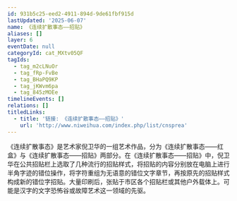 ```yaml
---
id: 931b5c25-eed2-4911-894d-9de61fbf915d
lastUpdated: '2025-06-07'
name: 《连续扩散事态——招贴》
aliases: []
layer: 6
eventDate: null
categoryId: cat_MXtv05QF
tagIds:
  - tag_m2cLNuOr
  - tag_fRp-FvBe
  - tag_BHaPQ9KP
  - tag_jKWvm6pa
  - tag_845zMOEe
timelineEvents: []
relations: []
titledLinks:
  - title: '链接: 《连续扩散事态——招贴》'
    url: 'http://www.niweihua.com/index.php/list/cnsprea'
---
```

《连续扩散事态》是艺术家倪卫华的一组艺术作品，分为《连续扩散事态——红盒》与《连续扩散事态——招贴》两部分。在《连续扩散事态——招贴》中，倪卫华在公共招贴栏上选取了几种流行的招贴样式，将招贴的内容分别放在电脑上进行半角字迹的错位操作，将字符重组为无语意的错位文字章节，再按原先的招贴样式构成新的错位字招贴。大量印刷后，张贴于市区各个招贴栏或其他户外载体上。可能是汉字的文字恐怖谷或故障艺术这一领域的先驱。

